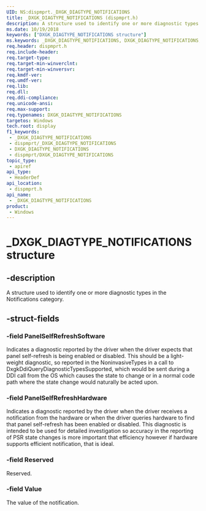 ```yaml
---
UID: NS:dispmprt._DXGK_DIAGTYPE_NOTIFICATIONS
title: _DXGK_DIAGTYPE_NOTIFICATIONS (dispmprt.h)
description: A structure used to identify one or more diagnostic types in the Notifications category.
ms.date: 10/19/2018
keywords: ["DXGK_DIAGTYPE_NOTIFICATIONS structure"]
ms.keywords: _DXGK_DIAGTYPE_NOTIFICATIONS, DXGK_DIAGTYPE_NOTIFICATIONS,
req.header: dispmprt.h
req.include-header: 
req.target-type: 
req.target-min-winverclnt: 
req.target-min-winversvr: 
req.kmdf-ver: 
req.umdf-ver: 
req.lib: 
req.dll: 
req.ddi-compliance: 
req.unicode-ansi: 
req.max-support: 
req.typenames: DXGK_DIAGTYPE_NOTIFICATIONS
targetos: Windows
tech.root: display
f1_keywords:
 - _DXGK_DIAGTYPE_NOTIFICATIONS
 - dispmprt/_DXGK_DIAGTYPE_NOTIFICATIONS
 - DXGK_DIAGTYPE_NOTIFICATIONS
 - dispmprt/DXGK_DIAGTYPE_NOTIFICATIONS
topic_type:
 - apiref
api_type:
 - HeaderDef
api_location:
 - dispmprt.h
api_name:
 - _DXGK_DIAGTYPE_NOTIFICATIONS
product:
 - Windows
---
```


# _DXGK_DIAGTYPE_NOTIFICATIONS structure


## -description

A structure used to identify one or more diagnostic types in the Notifications category.

## -struct-fields

### -field PanelSelfRefreshSoftware

Indicates a diagnostic reported by the driver when the driver expects that panel self-refresh is being enabled or disabled.  This should be a light-weight diagnostic, so reported in the NoninvasiveTypes in a call to DxgkDdiQueryDiagnosticTypesSupported, which would be sent during a DDI call from the OS which causes the state to change or in a normal code path where the state change would naturally be acted upon.

### -field PanelSelfRefreshHardware

Indicates a diagnostic reported by the driver when the driver receives a notification from the hardware or when the driver queries hardware to find that panel self-refresh has been enabled or disabled.  This diagnostic is intended to be used for detailed investigation so accuracy in the reporting of PSR state changes is more important that efficiency however if hardware supports efficient notification, that is ideal.

### -field Reserved

Reserved.

### -field Value

The value of the notification.

